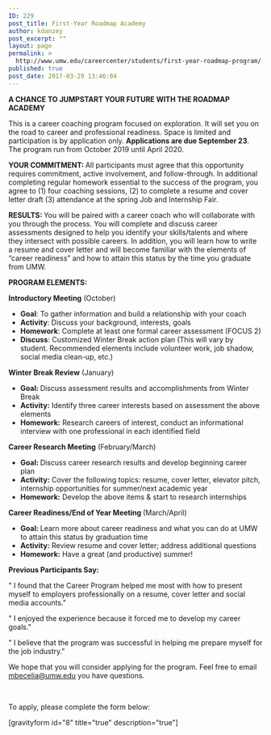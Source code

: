 ```yaml
---
ID: 229
post_title: First-Year Roadmap Academy
author: kdanzey
post_excerpt: ""
layout: page
permalink: >
  http://www.umw.edu/careercenter/students/first-year-roadmap-program/
published: true
post_date: 2017-03-29 13:46:04
---
```

<strong>A CHANCE TO JUMPSTART YOUR FUTURE WITH THE ROADMAP ACADEMY</strong>

This is a career coaching program focused on exploration. It will set you on the road to career and professional readiness. Space is limited and participation is by application only. <strong>Applications are due September 23</strong>. The program run from October 2019 until April 2020.

<strong>YOUR COMMITMENT: </strong>All participants must agree that this opportunity requires commitment, active involvement, and follow-through. In additional completing regular homework essential to the success of the program, you agree to (1) four coaching sessions, (2) to complete a resume and cover letter draft (3) attendance at the spring Job and Internship Fair.

<strong>RESULTS: </strong>You will be paired with a career coach who will collaborate with you through the process. You will complete and discuss career assessments designed to help you identify your skills/talents and where they intersect with possible careers. In addition, you will learn how to write a resume and cover letter and will become familiar with the elements of “career readiness” and how to attain this status by the time you graduate from UMW.

<strong>PROGRAM ELEMENTS:</strong>

<strong>Introductory Meeting</strong> (October)
<ul>
 	<li><strong>Goal</strong>: To gather information and build a relationship with your coach</li>
 	<li><strong>Activity</strong>: Discuss your background, interests, goals</li>
 	<li><strong>Homework</strong>: Complete at least one formal career assessment (FOCUS 2)</li>
 	<li><strong>Discuss</strong>: Customized Winter Break action plan (This will vary by student. Recommended elements include volunteer work, job shadow, social media clean-up, etc.)</li>
</ul>
<strong>Winter Break Review</strong> (January)
<ul>
 	<li><strong>Goal: </strong>Discuss assessment results and accomplishments from Winter Break</li>
 	<li><strong>Activity:</strong> Identify three career interests based on assessment the above elements</li>
 	<li><strong>Homework:</strong> Research careers of interest, conduct an informational interview with one professional in each identified field</li>
</ul>
<strong>Career Research Meeting</strong> (February/March)
<ul>
 	<li><strong>Goal: </strong>Discuss career research results and develop beginning career plan</li>
 	<li><strong>Activity:</strong> Cover the following topics: resume, cover letter, elevator pitch, internship opportunities for summer/next academic year</li>
 	<li><strong>Homework:</strong> Develop the above items &amp; start to research internships</li>
</ul>
<strong>Career Readiness/End of Year Meeting </strong>(March/April)
<ul>
 	<li><strong>Goal: </strong>Learn more about career readiness and what you can do at UMW to attain this status by graduation time</li>
 	<li><strong>Activity:</strong> Review resume and cover letter; address additional questions</li>
 	<li><strong>Homework:</strong> Have a great (and productive) summer!</li>
</ul>
<strong>Previous Participants Say:</strong>

" I found that the Career Program helped me most with how to present myself to employers professionally on a resume, cover letter and social media accounts."

" I enjoyed the experience because it forced me to develop my career goals."

" I believe that the program was successful in helping me prepare myself for the job industry."

We hope that you will consider applying for the program. Feel free to email mbecelia@umw.edu you have questions.

&nbsp;

To apply, please complete the form below:

[gravityform id="8" title="true" description="true"]

&nbsp;